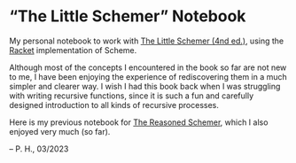 # “The Little Schemer” Notebook

My personal notebook to work with [The Little Schemer (4nd ed.)](https://mitpress.mit.edu/9780262560993/the-little-schemer/), using the [Racket](https://racket-lang.org) implementation of Scheme.

Although most of the concepts I encountered in the book so far are not new to me, I have been enjoying the experience of rediscovering them in a much simpler and clearer way. I wish I had this book back when I was struggling with writing recursive functions, since it is such a fun and carefully designed introduction to all kinds of recursive processes.

Here is my previous notebook for [The Reasoned Schemer](https://github.com/formsandlines/reasoned-schemer-notebook), which I also enjoyed very much (so far).

– P. H., 03/2023
